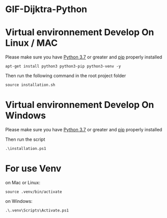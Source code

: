 # GIF-Dijktra-Python



# Virtual environnement Develop On Linux / MAC
Please make sure you have [Python 3.7](https://www.python.org/) or greater and [pip](https://pypi.org/project/pip/) properly installed
```
apt-get install python3 python3-pip python3-venv -y
```

Then run the following command in the root project folder
```
source installation.sh
```

# Virtual environnement Develop On Windows
Please make sure you have [Python 3.7](https://www.python.org/) or greater and [pip](https://pypi.org/project/pip/) properly installed

Then run the script
```
.\installation.ps1
```

# For use Venv
on Mac or Linux:
```
source .venv/bin/activate
```

on Windows:
```
.\.venv\Scripts\Activate.ps1
```
